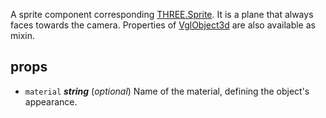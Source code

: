 A sprite component corresponding [THREE.Sprite](https://threejs.org/docs/index.html#api/objects/Sprite). It is a plane that always faces towards the camera. Properties of [VglObject3d](vgl-object3d) are also available as mixin. 



## props 
- `material` ***string*** (*optional*) 
Name of the material, defining the object's appearance. 



